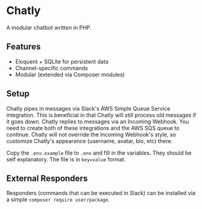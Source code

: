 # Chatly
A modular chatbot written in PHP.

## Features
* Eloquent + SQLite for persistent data
* Channel-specific commands
* Modular (extended via Composer modules)

## Setup
Chatly pipes in messages via Slack's AWS Simple Queue Service integration. This is beneficial in that Chatly will still process old messages if it goes down. Chatly replies to messages via an Incoming Webhook. You need to create both of these integrations and the AWS SQS queue to continue. Chatly will not override the Incoming Webhook's style, so customize Chatly's appearance (username, avatar, bio, etc) there.

Copy the `.env.example` file to `.env` and fill in the variables. They should be self explanatory. The file is in `key=value` format.

## External Responders
Responders (commands that can be executed in Slack) can be installed via a simple `composer require user/package`. 
